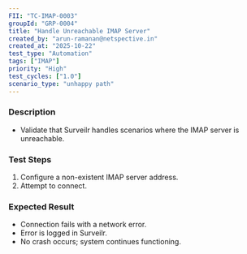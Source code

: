 ```yaml
---
FII: "TC-IMAP-0003"
groupId: "GRP-0004"
title: "Handle Unreachable IMAP Server"
created_by: "arun-ramanan@netspective.in"
created_at: "2025-10-22"
test_type: "Automation"
tags: ["IMAP"]
priority: "High"
test_cycles: ["1.0"]
scenario_type: "unhappy path"
---
```


### Description
- Validate that Surveilr handles scenarios where the IMAP server is unreachable.

### Test Steps
1. Configure a non-existent IMAP server address.  
2. Attempt to connect.  

### Expected Result
- Connection fails with a network error.  
- Error is logged in Surveilr.  
- No crash occurs; system continues functioning.
